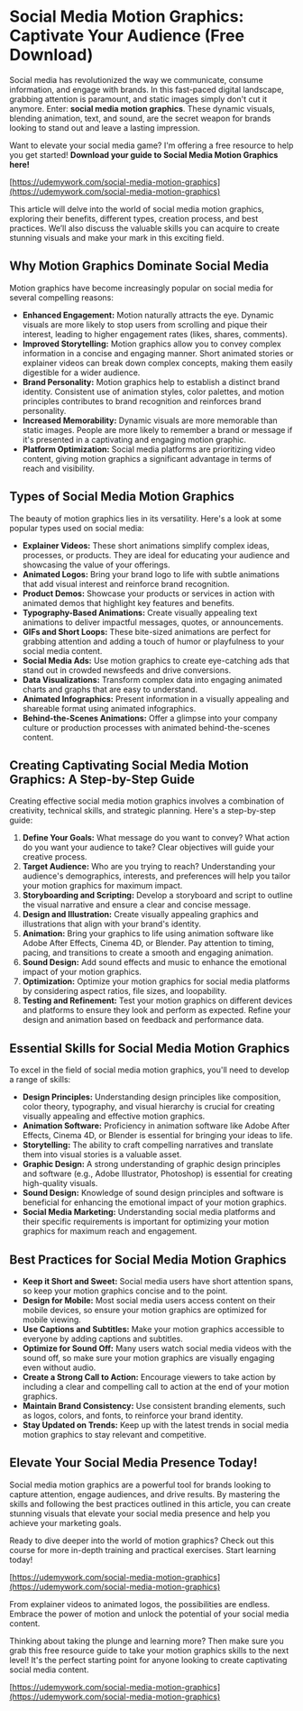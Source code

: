 # Social Media Motion Graphics: Captivate Your Audience (Free Download)

Social media has revolutionized the way we communicate, consume information, and engage with brands. In this fast-paced digital landscape, grabbing attention is paramount, and static images simply don't cut it anymore. Enter: **social media motion graphics**. These dynamic visuals, blending animation, text, and sound, are the secret weapon for brands looking to stand out and leave a lasting impression.

Want to elevate your social media game? I'm offering a free resource to help you get started! **Download your guide to Social Media Motion Graphics here!**

[https://udemywork.com/social-media-motion-graphics](https://udemywork.com/social-media-motion-graphics)

This article will delve into the world of social media motion graphics, exploring their benefits, different types, creation process, and best practices. We’ll also discuss the valuable skills you can acquire to create stunning visuals and make your mark in this exciting field.

## Why Motion Graphics Dominate Social Media

Motion graphics have become increasingly popular on social media for several compelling reasons:

*   **Enhanced Engagement:** Motion naturally attracts the eye. Dynamic visuals are more likely to stop users from scrolling and pique their interest, leading to higher engagement rates (likes, shares, comments).
*   **Improved Storytelling:** Motion graphics allow you to convey complex information in a concise and engaging manner. Short animated stories or explainer videos can break down complex concepts, making them easily digestible for a wider audience.
*   **Brand Personality:** Motion graphics help to establish a distinct brand identity. Consistent use of animation styles, color palettes, and motion principles contributes to brand recognition and reinforces brand personality.
*   **Increased Memorability:** Dynamic visuals are more memorable than static images. People are more likely to remember a brand or message if it's presented in a captivating and engaging motion graphic.
*   **Platform Optimization:** Social media platforms are prioritizing video content, giving motion graphics a significant advantage in terms of reach and visibility.

## Types of Social Media Motion Graphics

The beauty of motion graphics lies in its versatility. Here's a look at some popular types used on social media:

*   **Explainer Videos:** These short animations simplify complex ideas, processes, or products. They are ideal for educating your audience and showcasing the value of your offerings.
*   **Animated Logos:** Bring your brand logo to life with subtle animations that add visual interest and reinforce brand recognition.
*   **Product Demos:** Showcase your products or services in action with animated demos that highlight key features and benefits.
*   **Typography-Based Animations:** Create visually appealing text animations to deliver impactful messages, quotes, or announcements.
*   **GIFs and Short Loops:** These bite-sized animations are perfect for grabbing attention and adding a touch of humor or playfulness to your social media content.
*   **Social Media Ads:** Use motion graphics to create eye-catching ads that stand out in crowded newsfeeds and drive conversions.
*   **Data Visualizations:** Transform complex data into engaging animated charts and graphs that are easy to understand.
*   **Animated Infographics:** Present information in a visually appealing and shareable format using animated infographics.
*   **Behind-the-Scenes Animations:** Offer a glimpse into your company culture or production processes with animated behind-the-scenes content.

## Creating Captivating Social Media Motion Graphics: A Step-by-Step Guide

Creating effective social media motion graphics involves a combination of creativity, technical skills, and strategic planning. Here's a step-by-step guide:

1.  **Define Your Goals:** What message do you want to convey? What action do you want your audience to take? Clear objectives will guide your creative process.
2.  **Target Audience:** Who are you trying to reach? Understanding your audience's demographics, interests, and preferences will help you tailor your motion graphics for maximum impact.
3.  **Storyboarding and Scripting:** Develop a storyboard and script to outline the visual narrative and ensure a clear and concise message.
4.  **Design and Illustration:** Create visually appealing graphics and illustrations that align with your brand's identity.
5.  **Animation:** Bring your graphics to life using animation software like Adobe After Effects, Cinema 4D, or Blender. Pay attention to timing, pacing, and transitions to create a smooth and engaging animation.
6.  **Sound Design:** Add sound effects and music to enhance the emotional impact of your motion graphics.
7.  **Optimization:** Optimize your motion graphics for social media platforms by considering aspect ratios, file sizes, and loopability.
8.  **Testing and Refinement:** Test your motion graphics on different devices and platforms to ensure they look and perform as expected. Refine your design and animation based on feedback and performance data.

## Essential Skills for Social Media Motion Graphics

To excel in the field of social media motion graphics, you'll need to develop a range of skills:

*   **Design Principles:** Understanding design principles like composition, color theory, typography, and visual hierarchy is crucial for creating visually appealing and effective motion graphics.
*   **Animation Software:** Proficiency in animation software like Adobe After Effects, Cinema 4D, or Blender is essential for bringing your ideas to life.
*   **Storytelling:** The ability to craft compelling narratives and translate them into visual stories is a valuable asset.
*   **Graphic Design:** A strong understanding of graphic design principles and software (e.g., Adobe Illustrator, Photoshop) is essential for creating high-quality visuals.
*   **Sound Design:** Knowledge of sound design principles and software is beneficial for enhancing the emotional impact of your motion graphics.
*   **Social Media Marketing:** Understanding social media platforms and their specific requirements is important for optimizing your motion graphics for maximum reach and engagement.

## Best Practices for Social Media Motion Graphics

*   **Keep it Short and Sweet:** Social media users have short attention spans, so keep your motion graphics concise and to the point.
*   **Design for Mobile:** Most social media users access content on their mobile devices, so ensure your motion graphics are optimized for mobile viewing.
*   **Use Captions and Subtitles:** Make your motion graphics accessible to everyone by adding captions and subtitles.
*   **Optimize for Sound Off:** Many users watch social media videos with the sound off, so make sure your motion graphics are visually engaging even without audio.
*   **Create a Strong Call to Action:** Encourage viewers to take action by including a clear and compelling call to action at the end of your motion graphics.
*   **Maintain Brand Consistency:** Use consistent branding elements, such as logos, colors, and fonts, to reinforce your brand identity.
*   **Stay Updated on Trends:** Keep up with the latest trends in social media motion graphics to stay relevant and competitive.

## Elevate Your Social Media Presence Today!

Social media motion graphics are a powerful tool for brands looking to capture attention, engage audiences, and drive results. By mastering the skills and following the best practices outlined in this article, you can create stunning visuals that elevate your social media presence and help you achieve your marketing goals.

Ready to dive deeper into the world of motion graphics? Check out this course for more in-depth training and practical exercises. Start learning today!

[https://udemywork.com/social-media-motion-graphics](https://udemywork.com/social-media-motion-graphics)

From explainer videos to animated logos, the possibilities are endless. Embrace the power of motion and unlock the potential of your social media content.

Thinking about taking the plunge and learning more? Then make sure you grab this free resource guide to take your motion graphics skills to the next level! It's the perfect starting point for anyone looking to create captivating social media content.

[https://udemywork.com/social-media-motion-graphics](https://udemywork.com/social-media-motion-graphics)
